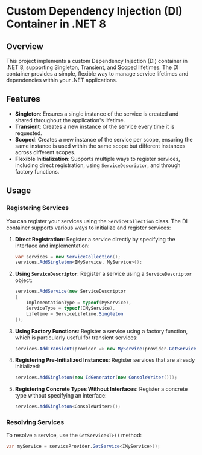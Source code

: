 # Custom Dependency Injection (DI) Container in .NET 8

## Overview

This project implements a custom Dependency Injection (DI) container in .NET 8, supporting Singleton, Transient, and Scoped lifetimes. The DI container provides a simple, flexible way to manage service lifetimes and dependencies within your .NET applications.

## Features

- **Singleton**: Ensures a single instance of the service is created and shared throughout the application's lifetime.
- **Transient**: Creates a new instance of the service every time it is requested.
- **Scoped**: Creates a new instance of the service per scope, ensuring the same instance is used within the same scope but different instances across different scopes.
- **Flexible Initialization**: Supports multiple ways to register services, including direct registration, using `ServiceDescriptor`, and through factory functions.

## Usage

### Registering Services

You can register your services using the `ServiceCollection` class. The DI container supports various ways to initialize and register services:

1. **Direct Registration**: Register a service directly by specifying the interface and implementation:

    ```csharp
    var services = new ServiceCollection();
    services.AddSingleton<IMyService, MyService>();
    ```

2. **Using `ServiceDescriptor`**: Register a service using a `ServiceDescriptor` object:

    ```csharp
    services.AddService(new ServiceDescriptor
    {
        ImplementationType = typeof(MyService),
        ServiceType = typeof(IMyService),
        Lifetime = ServiceLifetime.Singleton
    });
    ```

3. **Using Factory Functions**: Register a service using a factory function, which is particularly useful for transient services:

    ```csharp
    services.AddTransient(provider => new MyService(provider.GetService<AnotherService>()!));
    ```

4. **Registering Pre-Initialized Instances**: Register services that are already initialized:

    ```csharp
    services.AddSingleton(new IdGenerator(new ConsoleWriter()));
    ```

5. **Registering Concrete Types Without Interfaces**: Register a concrete type without specifying an interface:

    ```csharp
    services.AddSingleton<ConsoleWriter>();
    ```

### Resolving Services

To resolve a service, use the `GetService<T>()` method:

```csharp
var myService = serviceProvider.GetService<IMyService>();


